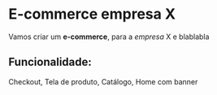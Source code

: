# E-commerce empresa X

Vamos criar um **e-commerce**, para a *empresa* X e blablabla

## Funcionalidade:

Checkout, Tela de produto, Catálogo, Home com banner